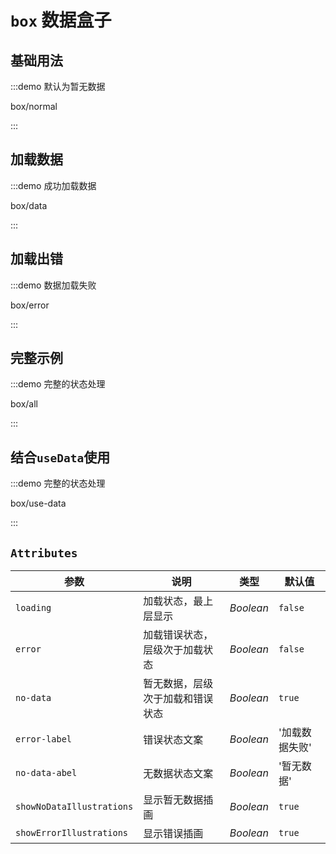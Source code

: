 # `box` 数据盒子

## 基础用法

:::demo 默认为暂无数据

box/normal

:::

## 加载数据

:::demo 成功加载数据

box/data

:::

## 加载出错

:::demo 数据加载失败

box/error

:::

## 完整示例

:::demo 完整的状态处理

box/all

:::

## 结合`useData`使用

:::demo 完整的状态处理

box/use-data

:::

## `Attributes`

<div class="attr-table" >

| 参数                      | 说明                             | 类型      | 默认值         |
| ------------------------- | -------------------------------- | --------- | -------------- |
| `loading`                 | 加载状态，最上层显示             | _Boolean_ | `false`        |
| `error`                   | 加载错误状态，层级次于加载状态   | _Boolean_ | `false`        |
| `no-data`                 | 暂无数据，层级次于加载和错误状态 | _Boolean_ | `true`         |
| `error-label`             | 错误状态文案                     | _Boolean_ | '加载数据失败' |
| `no-data-abel`            | 无数据状态文案                   | _Boolean_ | '暂无数据'     |
| `showNoDataIllustrations` | 显示暂无数据插画                 | _Boolean_ | `true`         |
| `showErrorIllustrations`  | 显示错误插画                     | _Boolean_ | `true`         |

</div>
